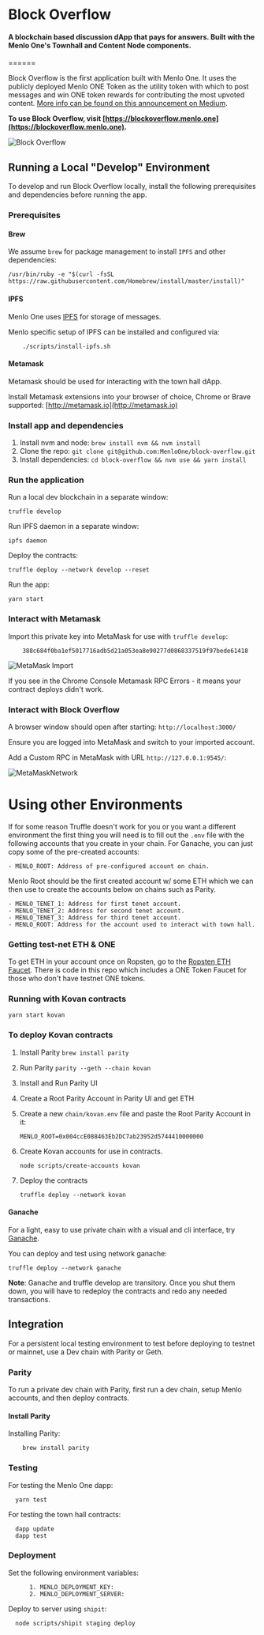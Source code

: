 # Block Overflow
#### A blockchain based discussion dApp that pays for answers. Built with the Menlo One's Townhall and Content Node components.

======

Block Overflow is the first application built with Menlo One. It uses the publicly deployed Menlo ONE Token as the utility token with which to post messages and win ONE token rewards for contributing the most upvoted content. [More info can be found on this announcement on Medium](https://medium.com/menlo-one/menlo-one-announces-block-overflow-a-blockchain-stack-overflow-that-pays-for-answers-550a8c259183).

**To use Block Overflow, visit [https://blockoverflow.menlo.one](https://blockoverflow.menlo.one).** 


![Block Overflow](https://cdn-images-1.medium.com/max/1000/1*8NGIONEC_UTSsorp_2mpsg.jpeg)

## Running a Local "Develop" Environment

To develop and run Block Overflow locally, install the following prerequisites and dependencies before running the app.

### Prerequisites

#### Brew

We assume `brew` for package management to install `IPFS` and other dependencies:

    /usr/bin/ruby -e "$(curl -fsSL https://raw.githubusercontent.com/Homebrew/install/master/install)"

#### IPFS

Menlo One uses [IPFS](https://ipfs.io/) for storage of messages.

Menlo specific setup of IPFS can be installed and configured via:

        ./scripts/install-ipfs.sh

#### Metamask

Metamask should be used for interacting with the town hall dApp.

Install Metamask extensions into your browser of choice, Chrome or Brave supported: [http://metamask.io](http://metamask.io)


### Install app and dependencies

1. Install nvm and node: `brew install nvm && nvm install`
2. Clone the repo: `git clone git@github.com:MenloOne/block-overflow.git`
3. Install dependencies: `cd block-overflow && nvm use && yarn install`

### Run the application

Run a local dev blockchain in a separate window:

```truffle develop```

Run IPFS daemon in a separate window: 

```ipfs daemon```

Deploy the contracts: 

```truffle deploy --network develop --reset```

Run the app: 

```yarn start```

### Interact with Metamask

Import this private key into MetaMask for use with `truffle develop`:

        388c684f0ba1ef5017716adb5d21a053ea8e90277d0868337519f97bede61418

![MetaMask Import](https://www.dropbox.com/s/aqmmv5xk67haqwn/import-account.png?raw=1)

If you see in the Chrome Console Metamask RPC Errors - it means your contract deploys didn't work.

### Interact with Block Overflow

A browser window should open after starting: `http://localhost:3000/`

Ensure you are logged into MetaMask and switch to your imported account.

Add a Custom RPC in MetaMask with URL `http://127.0.0.1:9545/`:

![MetaMaskNetwork](https://www.dropbox.com/s/gtjut6mz97owleo/MetaMaskNetwork.png?raw=1)



# Using other Environments

If for some reason Truffle doesn't work for you or you want a different environment the first thing you will need is to fill out the `.env` file with the following accounts that you create in your chain. For Ganache, you can just copy some of the pre-created accounts:


    - MENLO_ROOT: Address of pre-configured account on chain.

Menlo Root should be the first created account w/ some ETH which we can then use to
create the accounts below on chains such as Parity.
     
    - MENLO_TENET_1: Address for first tenet account.
    - MENLO_TENET_2: Address for second tenet account.
    - MENLO_TENET_3: Address for third tenet account.
    - MENLO_ROOT: Address for the account used to interact with town hall.



### Getting test-net ETH & ONE

To get ETH in your account once on Ropsten, go to the [Ropsten ETH Faucet](http://faucet.ropsten.be:3001/). There is code in this repo which includes a ONE Token Faucet for those who don't have testnet ONE tokens.

### Running with Kovan contracts

`yarn start kovan`



### To deploy Kovan contracts


1. Install Parity `brew install parity`
2. Run Parity `parity --geth --chain kovan`
3. Install and Run Parity UI
4. Create a Root Parity Account in Parity UI and get ETH 
5. Create a new `chain/kovan.env` file and paste the Root Parity Account in it:
 
    `MENLO_ROOT=0x004ccE088463Eb2DC7ab23952d5744410000000`

6. Create Kovan accounts for use in contracts.  

     `node scripts/create-accounts kovan` 

7. Deploy the contracts

      `truffle deploy --network kovan`
      
      

#### Ganache

For a light, easy to use private chain with a visual and cli interface,
try [Ganache](http://truffleframework.com/ganache/).

You can deploy and test using network ganache:

    truffle deploy --network ganache

**Note**: Ganache and truffle develop are transitory. Once you shut them down,
you will have to redeploy the contracts and redo any needed transactions.

## Integration

For a persistent local testing environment to test before deploying to
testnet or mainnet, use a Dev chain with Parity or Geth.


### Parity

To run a private dev chain with Parity, first run a dev chain, setup Menlo accounts, and
then deploy contracts.

#### Install Parity

Installing Parity:

        brew install parity


### Testing

For testing the Menlo One dapp:

      yarn test

For testing the town hall contracts:

      dapp update
      dapp test

### Deployment

Set the following environment variables:

          1. MENLO_DEPLOYMENT_KEY:
          2. MENLO_DEPLOYMENT_SERVER:

Deploy to server using `shipit`:

      node scripts/shipit staging deploy


